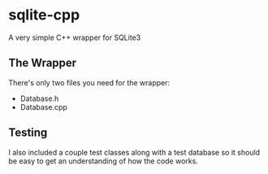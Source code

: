 # sqlite-cpp
A very simple C++ wrapper for SQLite3


## The Wrapper

There's only two files you need for the wrapper:

* Database.h
* Database.cpp

## Testing

I also included a couple test classes along with a test database so it should be easy to get an understanding of how the code works.
